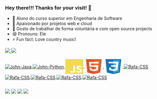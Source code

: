 ### Hey there!!! Thanks for your visit! 👋


- 🔭 Aluno do curso superior em Engenharia de Software
- 🌱 Apaixonado por projetos web e cloud
- 👯 Gosto de trabalhar de forma voluntária e com open source projects
- 😄 Pronouns: Ele
- ⚡ Fun fact: Love country music!

<div align="left">
  <a href="https://github.com/jonathanlbt1">
  <img height="180em" src="https://github-readme-stats.vercel.app/api?username=jonathanlbt1&show_icons=true&theme=dark&include_all_commits=true&count_private=true"/>
  <img height="180em" src="https://github-readme-stats.vercel.app/api/top-langs/?username=jonathanlbt1&layout=compact&langs_count=7&theme=dark"/>
</div>
<div style="display: inline_block"><br>
  <img align="center" alt="John-Java" height="60" width="60" src="https://cdn.jsdelivr.net/gh/devicons/devicon/icons/java/java-original-wordmark.svg">
  <img align="center" alt="John-Python" height="50" width="60" src="https://cdn.jsdelivr.net/gh/devicons/devicon/icons/python/python-original-wordmark.svg">
  <img align="center" alt="Rafa-Js" height="50" width="60" src="https://raw.githubusercontent.com/devicons/devicon/master/icons/javascript/javascript-plain.svg">
  <img align="center" alt="Rafa-HTML" height="50" width="60" src="https://raw.githubusercontent.com/devicons/devicon/master/icons/html5/html5-original.svg">
  <img align="center" alt="Rafa-CSS" height="50" width="60" src="https://raw.githubusercontent.com/devicons/devicon/master/icons/css3/css3-original.svg">
  <img align="center" alt="Rafa-CSS" height="50" width="60" src="https://cdn.jsdelivr.net/gh/devicons/devicon/icons/googlecloud/googlecloud-original.svg" />
  <img align="center" alt="Rafa-CSS" height="50" width="60" src="https://cdn.jsdelivr.net/gh/devicons/devicon/icons/git/git-original.svg" />
  <img align="center" alt="Rafa-CSS" height="50" width="60" src="https://cdn.jsdelivr.net/gh/devicons/devicon/icons/mysql/mysql-original.svg" />
  <img align="center" alt="Rafa-CSS" height="50" width="60" src="https://cdn.jsdelivr.net/gh/devicons/devicon/icons/postgresql/postgresql-original.svg" />
  <img align="center" alt="Rafa-CSS" height="50" width="60" src="https://cdn.jsdelivr.net/gh/devicons/devicon/icons/spring/spring-original.svg" />
<!--   <img align="center" alt="Rafa-CSS" height="50" width="60" src="https://cdn.jsdelivr.net/gh/devicons/devicon/icons/go/go-original.svg" /> -->
          
          
          
          
          



  
  ##
 
<div> 
  <a href="https://instagram.com/jonathanlbt" target="_blank"><img src="https://img.shields.io/badge/-Instagram-%23E4405F?style=for-the-badge&logo=instagram&logoColor=white" target="_blank"></a>
 <a href="https://discord.com/channels/@me/940232618086113300" target="_blank"><img src="https://img.shields.io/badge/Discord-7289DA?style=for-the-badge&logo=discord&logoColor=white" target="_blank"></a> 
  <a href = "mailto:jonathanlbt@gmail.com"><img src="https://img.shields.io/badge/-Gmail-%23333?style=for-the-badge&logo=gmail&logoColor=white" target="_blank"></a>
  <a href="https://www.linkedin.com/in/jonathanlobato/" target="_blank"><img src="https://img.shields.io/badge/-LinkedIn-%230077B5?style=for-the-badge&logo=linkedin&logoColor=white" target="_blank"></a> 
 
 
 
</div>

